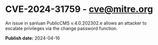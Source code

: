# CVE-2024-31759 - cve@mitre.org

An issue in sanluan PublicCMS v.4.0.202302.e allows an attacker to escalate privileges via the change password function.

**Publish date:** 2024-04-16
